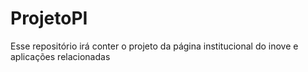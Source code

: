 # ProjetoPI
Esse repositório irá conter o projeto da página institucional do inove e aplicações relacionadas
